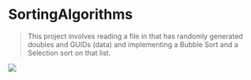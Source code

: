 # SortingAlgorithms
>This project involves reading a file in that has randomly generated doubles and GUIDs (data) and implementing a Bubble Sort and a Selection sort on that list.

![](https://pediaa.com/wp-content/uploads/2018/12/Difference-Between-Bubble-Sort-and-Selection-Sort-Comparison-Summary-1-e1544176551901.jpg)
